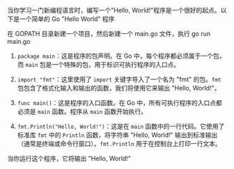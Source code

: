当你学习一门新编程语言时，编写一个"Hello, World!"程序是一个很好的起点。以下是一个简单的 Go "Hello World" 程序

在 GOPATH 目录新建一个项目，然后新建一个 main.go 文件，执行 go run main.go

1. `package main`：这是程序的包声明。在 Go 中，每个程序都必须属于一个包，而 `main` 包是一个特殊的包，用于标识可执行程序的入口点。

2. `import "fmt"`：这里使用了 `import` 关键字导入了一个名为 "fmt" 的包。`fmt` 包包含了格式化输入和输出的函数，我们将使用它来输出 "Hello, World!"。

3. `func main()`：这是程序的入口函数。在 Go 中，所有可执行程序的入口点都必须是 `main` 函数。程序从 `main` 函数开始执行。

4. `fmt.Println("Hello, World!")`：这是在 `main` 函数中的一行代码。它使用了 标准库 `fmt` 中的 `Println` 函数，将字符串 "Hello, World!" 输出到标准输出（通常是终端或命令行窗口）。`fmt.Println` 用于在控制台上打印一行文本。

当你运行这个程序，它将输出 "Hello, World!"

